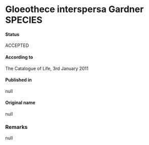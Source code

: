 Gloeothece interspersa Gardner SPECIES
=======

#### Status
ACCEPTED

#### According to
The Catalogue of Life, 3rd January 2011

#### Published in
null

#### Original name
null

### Remarks
null